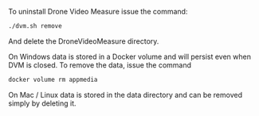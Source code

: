 To uninstall Drone Video Measure issue the command:
```bash
./dvm.sh remove
```

And delete the DroneVideoMeasure directory.

On Windows data is stored in a Docker volume and will persist even when DVM is closed. To remove the data, issue the command
```bash
docker volume rm appmedia
```

On Mac / Linux data is stored in the data directory and can be removed simply by deleting it.
